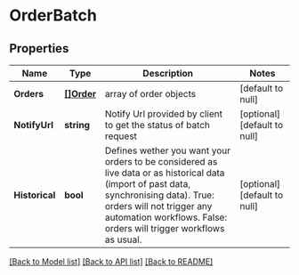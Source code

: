# OrderBatch

## Properties
Name | Type | Description | Notes
------------ | ------------- | ------------- | -------------
**Orders** | [**[]Order**](order.md) | array of order objects | [default to null]
**NotifyUrl** | **string** | Notify Url provided by client to get the status of batch request | [optional] [default to null]
**Historical** | **bool** | Defines wether you want your orders to be considered as live data or as historical data (import of past data, synchronising data). True: orders will not trigger any automation workflows. False: orders will trigger workflows as usual. | [optional] [default to null]

[[Back to Model list]](../README.md#documentation-for-models) [[Back to API list]](../README.md#documentation-for-api-endpoints) [[Back to README]](../README.md)



